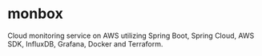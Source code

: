 # monbox
Cloud monitoring service on AWS utilizing Spring Boot, Spring Cloud, AWS SDK, InfluxDB, Grafana, Docker and Terraform.


